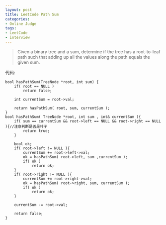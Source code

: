 ```yaml
---
layout: post 
title: LeetCode Path Sum
categories:
- Online Judge
tags:
- LeetCode
- interview
---
```


> Given a binary tree and a sum, determine if the tree has a root-to-leaf path such that adding up all the values along the path equals the given sum. 

代码:

    bool hasPathSum(TreeNode *root, int sum) {
        if( root == NULL )
            return false;
            
        int currentSum = root->val;
        
        return hasPathSum( root, sum, currentSum );
    }
    bool hasPathSum( TreeNode *root, int sum , int& currentSum ){
        if( sum == currentSum && root->left == NULL && root->right == NULL ){//注意判断是否是叶子
            return true;
        }
        
        bool ok;
        if( root->left != NULL ){
            currentSum += root->left->val;
            ok = hasPathSum( root->left, sum ,currentSum );
            if( ok )
                return ok;
        }
        if( root->right != NULL ){
            currentSum += root->right->val;
            ok = hasPathSum( root->right, sum, currentSum );
            if( ok )
                return ok;
        }
        
        currentSum -= root->val;
        
        return false;
    }

